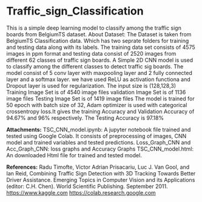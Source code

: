 # Traffic_sign_Classification
This is a simple deep learning model to classify among the traffic sign boards from BelgiumTS dataset. 
About Dataset: The Dataset is taken from BelgiumTS Classification data. Which has two seprate folders for training and testing data along with its labels. The training data set consists of 4575 images in ppm format and testing data consist of 2520 images from different 62 classes of traffic sign boards.
A Simple 2D CNN model is used to classify among the different classes to detect traffic sig boards. The model consist of 5 conv layer with maxpooling layer and 2 fully connected layer and a softmax layer. we have used ReLU as activation functiona and Dropout layer is used for regularization. 
The input size is (128,128,3)
Training Image Set is of 4540 image files
validation Image Set is of 1136 image files
Testing Image Set is of 1419 image files
The model is trained for 50 epoch with batch size of 32, Adam optimizer is used with categorical crossentropy loss.It gives the training Accuracy and Validation Accuracy  of 94.67% and 96% respectively.
The Testing Accuracy is 97.18% 

**Attachments:**
TSC_CNN_model.ipynb: A jupyter notebook file trained and tested using Google Colab. It consists of preprocessing of images, CNN model and trained variables and tested predictions.
Loss_Graph_CNN and Acc_Graph_CNN: loss graphs and Accuracy Graphs
TSC_CNN_model.html: An downloaded Html file for trained and tested model.

**References:**
Radu Timofte, Victor Adrian Prisacariu, Luc J. Van Gool, and Ian Reid, Combining Traffic Sign Detection with 3D Tracking Towards Better Driver Assistance. Emerging Topics in Computer Vision and its Applications (editor: C.H. Chen). World Scientific Publishing. September 2011.
https://www.kaggle.com
https://colab.research.google.com
